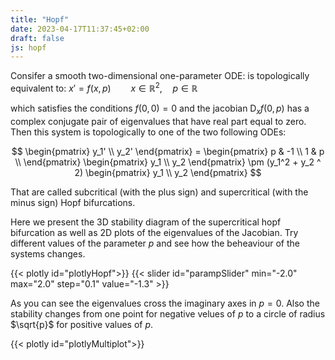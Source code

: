 ```yaml
---
title: "Hopf"
date: 2023-04-17T11:37:45+02:00
draft: false
js: hopf
---
```


Consifer a smooth two-dimensional one-parameter ODE: is topologically equivalent to:
$x' = f(x, p) \qquad x \in \mathbb{R}^2, \quad p\in \mathbb{R}$

which satisfies the conditions $f(0, 0)=0$ and the jacobian $\text{D}_x f(0, p)$ has a complex conjugate pair of eigenvalues that have real part
equal to zero. Then this system is topologically to one of the two following ODEs:
         
$$
\begin{pmatrix}
y_1'  \\
y_2' 
\end{pmatrix} = 
\begin{pmatrix}
p & -1  \\
1 & p  \\
\end{pmatrix}
\begin{pmatrix}
y_1  \\
y_2 
\end{pmatrix}
\pm
(y_1^2 + y_2 ^ 2)
\begin{pmatrix}
y_1  \\
y_2 
\end{pmatrix} 
$$


That are called subcritical (with the plus sign) and supercritical (with the minus sign) Hopf bifurcations.

Here we present the 3D stability diagram of the supercritical hopf bifurcation as well as 2D plots of the eigenvalues of the Jacobian. 
Try different values of the parameter $p$ and see how the beheaviour of the systems changes.

{{< plotly id="plotlyHopf">}}
{{< slider id="parampSlider" min="-2.0" max="2.0" step="0.1" value="-1.3" >}}

As you can see the eigenvalues cross the imaginary axes in $p=0$. Also the stability changes from one point for negative velues of $p$ 
to a circle of radius $\sqrt{p}$ for positive values of $p$.

{{< plotly id="plotlyMultiplot">}}

